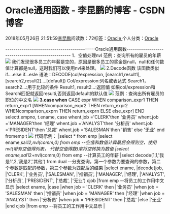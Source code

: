 
# Oracle通用函数 - 李昆鹏的博客 - CSDN博客


2018年05月26日 21:51:59[李昆鹏](https://me.csdn.net/weixin_41547486)阅读数：72标签：[Oracle																](https://so.csdn.net/so/search/s.do?q=Oracle&t=blog)个人分类：[Oracle																](https://blog.csdn.net/weixin_41547486/article/category/7679485)


--------------------------------------------Oracle通用函数--------------------------------------------------
1．空值处理nvl
范例：查询所有的雇员的年薪
![](https://img-blog.csdn.net/20180526215106587?watermark/2/text/aHR0cHM6Ly9ibG9nLmNzZG4ubmV0L3dlaXhpbl80MTU0NzQ4Ng==/font/5a6L5L2T/fontsize/400/fill/I0JBQkFCMA==/dissolve/70)
我们发现很多员工的年薪是空的，原因是很多员工的奖金是null，null和任何数值计算都是null，这时我们可以使用nvl来处理。
![](https://img-blog.csdn.net/20180526215110950?watermark/2/text/aHR0cHM6Ly9ibG9nLmNzZG4ubmV0L3dlaXhpbl80MTU0NzQ4Ng==/font/5a6L5L2T/fontsize/400/fill/I0JBQkFCMA==/dissolve/70)
2.Decode函数
该函数类似if....else if...esle
语法：DECODE(col/expression, [search1,result1],[search2,result2]....[default])
Col/expression:列名或表达式
Search1，search2...:用于比较的条件
Result1, result2...:返回值
如果col/expression和Searchi匹配就返回resulti,否则返回default的默认值
![](https://img-blog.csdn.net/20180526215121856?watermark/2/text/aHR0cHM6Ly9ibG9nLmNzZG4ubmV0L3dlaXhpbl80MTU0NzQ4Ng==/font/5a6L5L2T/fontsize/400/fill/I0JBQkFCMA==/dissolve/70)
范例：查询出所有雇员的职位的中文名
![](https://img-blog.csdn.net/20180526215129767?watermark/2/text/aHR0cHM6Ly9ibG9nLmNzZG4ubmV0L3dlaXhpbl80MTU0NzQ4Ng==/font/5a6L5L2T/fontsize/400/fill/I0JBQkFCMA==/dissolve/70)
**3.case when**
CASE expr WHEN comparison_expr1 THEN return_expr1
[WHENcomparison_expr2 THEN return_expr2
WHENcomparison_exprn THEN return_exprn
ELSE else_expr]
END
selectt.empno,
t.ename,
case
whent.job ='CLERK'then
'业务员'
whent.job ='MANAGER'then
'经理'
whent.job ='ANALYST'then
'分析员'
whent.job ='PRESIDENT'then
'总裁'
whent.job ='SALESMAN'then
'销售'
else
'无业'
end
fromemp t
![](https://img-blog.csdn.net/20180526215139143?watermark/2/text/aHR0cHM6Ly9ibG9nLmNzZG4ubmV0L3dlaXhpbl80MTU0NzQ4Ng==/font/5a6L5L2T/fontsize/400/fill/I0JBQkFCMA==/dissolve/70)
代码示例：
|select * from emp
|select ename,sal*12,nvl(comm,0) from emp  --空值和数值计算最后会得到空，使用nvl(带有空值得列表， 代替空值得数)来将空转换为数值
|select ename,sal*12+nvl(comm,0) from emp  --计算员工的年薪
|select decode(1,1,'我是1',2,'我是2','其他')  from dual --分支查询，第一个参数为要查询的参数，第二个参数是匹配的参数，第三个参数为匹配后的结果
|select ename,
|decode(job,
|'CLERK',
|'业务员',
|'SALESMAN',
|'推销员',
|'MANAGER',
|'经理',
|'ANALYST',
|'分析员',
|'PRESIDENT',
|'总裁',
|'无业')  cjob
|from emp --将员工的工作用中文显示
|select ename,
|case
|when job = 'CLERK' then
|'业务员'
|when job = 'SALESMAN' then
|'推销员'
|when job = 'MANAGER' then
|'经理'
|when job = 'ANALYST' then
|'分析员'
|when job = 'PRESIDENT' then
|'总裁'
|else
|'无业'
|end cjob
|from emp --将员工的工作用中文显示
|


